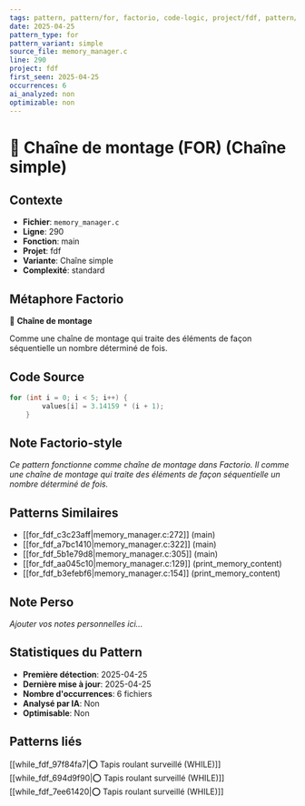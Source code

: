 ```yaml
---
tags: pattern, pattern/for, factorio, code-logic, project/fdf, pattern/variant/simple
date: 2025-04-25
pattern_type: for
pattern_variant: simple
source_file: memory_manager.c
line: 290
project: fdf
first_seen: 2025-04-25
occurrences: 6
ai_analyzed: non
optimizable: non
---
```


# 🔄 Chaîne de montage (FOR) (Chaîne simple)

## Contexte
- **Fichier**: `memory_manager.c`
- **Ligne**: 290
- **Fonction**: main
- **Projet**: fdf
- **Variante**: Chaîne simple
- **Complexité**: standard

## Métaphore Factorio
🔄 **Chaîne de montage**

Comme une chaîne de montage qui traite des éléments de façon séquentielle un nombre déterminé de fois.

## Code Source
```c
for (int i = 0; i < 5; i++) {
        values[i] = 3.14159 * (i + 1);
    }
```

## Note Factorio-style
*Ce pattern fonctionne comme chaîne de montage dans Factorio. Il comme une chaîne de montage qui traite des éléments de façon séquentielle un nombre déterminé de fois.*

## Patterns Similaires
- [[for_fdf_c3c23aff|memory_manager.c:272]] (main)
- [[for_fdf_a7bc1410|memory_manager.c:322]] (main)
- [[for_fdf_5b1e79d8|memory_manager.c:305]] (main)
- [[for_fdf_aa045c10|memory_manager.c:129]] (print_memory_content)
- [[for_fdf_b3efebf6|memory_manager.c:154]] (print_memory_content)

## Note Perso
*Ajouter vos notes personnelles ici...*

## Statistiques du Pattern
- **Première détection**: 2025-04-25
- **Dernière mise à jour**: 2025-04-25
- **Nombre d'occurrences**: 6 fichiers
- **Analysé par IA**: Non
- **Optimisable**: Non

## Patterns liés
[[while_fdf_97f84fa7|⭕ Tapis roulant surveillé (WHILE)]]
[[while_fdf_694d9f90|⭕ Tapis roulant surveillé (WHILE)]]
[[while_fdf_7ee61420|⭕ Tapis roulant surveillé (WHILE)]]
